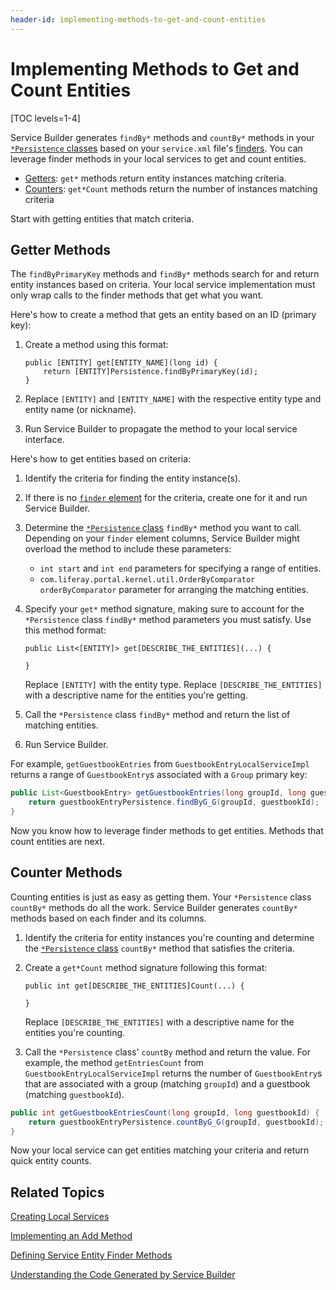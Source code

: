 ```yaml
---
header-id: implementing-methods-to-get-and-count-entities
---
```


# Implementing Methods to Get and Count Entities

[TOC levels=1-4]

Service Builder generates `findBy*` methods and `countBy*` methods in your
[`*Persistence` classes](/docs/7-2/appdev/-/knowledge_base/a/understanding-the-code-generated-by-service-builder)
based on your  `service.xml` file's
[finders](/docs/7-2/appdev/-/knowledge_base/a/defining-service-entity-finder-methods).
You can leverage finder methods in your local services to get and count
entities.

-   [Getters](#getter-methods): `get*` methods return entity instances matching 
    criteria.
-   [Counters](#counter-methods): `get*Count` methods return the number of 
    instances matching criteria

Start with getting entities that match criteria. 

## Getter Methods

The `findByPrimaryKey` methods and `findBy*` methods search for and return
entity instances based on criteria. Your local service implementation must only
wrap calls to the finder methods that get what you want.

Here's how to create a method that gets an entity based on an ID (primary key):

1.  Create a method using this format:

        public [ENTITY] get[ENTITY_NAME](long id) {
            return [ENTITY]Persistence.findByPrimaryKey(id);
        }

2.  Replace `[ENTITY]` and `[ENTITY_NAME]` with the respective entity type and
    entity name (or nickname).

3.  Run Service Builder to propagate the method to your local service 
    interface. 

Here's how to get entities based on criteria:

1.  Identify the criteria for finding the entity instance(s). 

2.  If there is no
    [`finder` element](/docs/7-2/appdev/-/knowledge_base/a/defining-service-entity-finder-methods)
    for the criteria, create one for it and run Service Builder. 

3.  Determine the
    [`*Persistence` class](/docs/7-2/appdev/-/knowledge_base/a/understanding-the-code-generated-by-service-builder)
    `findBy*` method you want to call.  Depending on your `finder` element
    columns, Service Builder might overload the method to include these
    parameters:
 
    -   `int start` and `int end` parameters for specifying a range of 
        entities.
    -   `com.liferay.portal.kernel.util.OrderByComparator orderByComparator` 
        parameter for arranging the matching entities. 

4.  Specify your `get*` method signature, making sure to account for the 
    `*Persistence` class `findBy*` method parameters you must satisfy. Use this 
    method format: 

        public List<[ENTITY]> get[DESCRIBE_THE_ENTITIES](...) {
            
        }

    Replace `[ENTITY]` with the entity type. Replace `[DESCRIBE_THE_ENTITIES]`
    with a descriptive name for the entities you're getting. 

6.  Call the `*Persistence` class `findBy*` method and return the list of 
    matching entities. 

7.  Run Service Builder. 

For example, `getGuestbookEntries` from `GuestbookEntryLocalServiceImpl`
returns a range of `GuestbookEntry`s associated with a `Group` primary key: 

```java
public List<GuestbookEntry> getGuestbookEntries(long groupId, long guestbookId) {
    return guestbookEntryPersistence.findByG_G(groupId, guestbookId);
}
```

Now you know how to leverage finder methods to get entities. Methods that count
entities are next.

## Counter Methods

Counting entities is just as easy as getting them. Your `*Persistence` class
`countBy*` methods do all the work. Service Builder generates `countBy*` methods
based on each finder and its columns. 

1.  Identify the criteria for entity instances you're counting and determine
    the
    [`*Persistence` class](/docs/7-2/appdev/-/knowledge_base/a/understanding-the-code-generated-by-service-builder)
    `countBy*` method that satisfies the criteria.

2.  Create a `get*Count` method signature following this format:

        public int get[DESCRIBE_THE_ENTITIES]Count(...) {
            
        }

    Replace `[DESCRIBE_THE_ENTITIES]` with a descriptive name for the entities
    you're counting.

3.  Call the `*Persistence` class' `countBy` method and return the value. For 
    example, the method `getEntriesCount` from
    `GuestbookEntryLocalServiceImpl`
    returns the number of `GuestbookEntry`s that are associated with a group
    (matching `groupId`) and a guestbook (matching `guestbookId`). 

```java
public int getGuestbookEntriesCount(long groupId, long guestbookId) {
    return guestbookEntryPersistence.countByG_G(groupId, guestbookId);
}
```

Now your local service can get entities matching your criteria and return quick
entity counts. 

## Related Topics

[Creating Local Services](/docs/7-2/appdev/-/knowledge_base/a/creating-local-services)

[Implementing an Add Method](/docs/7-2/appdev/-/knowledge_base/a/implementing-an-add-method)

[Defining Service Entity Finder Methods](/docs/7-2/appdev/-/knowledge_base/a/defining-service-entity-finder-methods)

[Understanding the Code Generated by Service Builder](/docs/7-2/appdev/-/knowledge_base/a/understanding-the-code-generated-by-service-builder)
